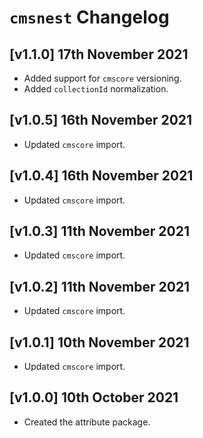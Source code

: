 # `cmsnest` Changelog

## [v1.1.0] 17th November 2021

- Added support for `cmscore` versioning.
- Added `collectionId` normalization.

## [v1.0.5] 16th November 2021

- Updated `cmscore` import.

## [v1.0.4] 16th November 2021

- Updated `cmscore` import.

## [v1.0.3] 11th November 2021

- Updated `cmscore` import.

## [v1.0.2] 11th November 2021

- Updated `cmscore` import.

## [v1.0.1] 10th November 2021

- Updated `cmscore` import.

## [v1.0.0] 10th October 2021

- Created the attribute package.
